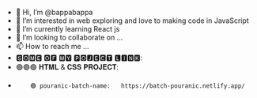 - 👋 Hi, I’m @bappabappa
- 👀 I’m interested in web exploring and love to making code in JavaScript
- 🌱 I’m currently learning React js
- 💞️ I’m looking to collaborate on ...
- 📫 How to reach me ...
- 🆂🅾🅼🅴 🅾🅵 🅼🆈 🅿🅾🅹🅴🅲🆃 🅻🅸🅽🅺:
- 🟢🟢🟢 𝐇𝐓𝐌𝐋 & 𝐂𝐒𝐒 𝐏𝐑𝐎𝐉𝐄𝐂𝐓:
-         🟢 pouranic-batch-name:   https://batch-pouranic.netlify.app/

<!---
bappabappa/bappabappa is a ✨ special ✨ repository because its `README.md` (this file) appears on your GitHub profile.
You can click the Preview link to take a look at your changes.
--->
